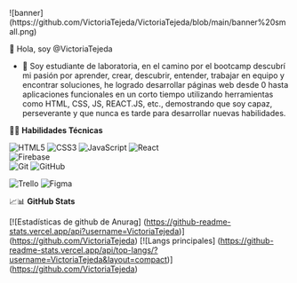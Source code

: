 <p align = ”centro”>
![banner](https://github.com/VictoriaTejeda/VictoriaTejeda/blob/main/banner%20small.png)
</p>

👋 Hola, soy @VictoriaTejeda  

- 🌱 Soy estudiante de laboratoria, en el camino por el bootcamp descubrí mi pasión por aprender, crear, descubrir, entender, trabajar en equipo y encontrar soluciones, he logrado desarrollar páginas web desde 0 hasta aplicaciones funcionales en un corto tiempo utilizando herramientas como HTML, CSS, JS, REACT.JS, etc., demostrando que soy capaz, perseverante y que nunca es tarde para desarrollar nuevas habilidades.

👩‍💻  **Habilidades Técnicas**  

![HTML5](https://img.shields.io/badge/html5-%23E34F26.svg?style=for-the-badge&logo=html5&logoColor=white)
![CSS3](https://img.shields.io/badge/css3-%231572B6.svg?style=for-the-badge&logo=css3&logoColor=white)
![JavaScript](https://img.shields.io/badge/javascript-%23323330.svg?style=for-the-badge&logo=javascript&logoColor=%23F7DF1E)
![React](https://img.shields.io/badge/react-%2320232a.svg?style=for-the-badge&logo=react&logoColor=%2361DAFB)  
![Firebase](https://img.shields.io/badge/firebase-%23039BE5.svg?style=for-the-badge&logo=firebase)  
![Git](https://img.shields.io/badge/git-%23F05033.svg?style=for-the-badge&logo=git&logoColor=white)
![GitHub](https://img.shields.io/badge/github-%23121011.svg?style=for-the-badge&logo=github&logoColor=white)  

![Trello](https://img.shields.io/badge/Trello-%23026AA7.svg?style=for-the-badge&logo=Trello&logoColor=white)
![Figma](https://img.shields.io/badge/figma-%23F24E1E.svg?style=for-the-badge&logo=figma&logoColor=white)  

📈📊 **GitHub Stats**  

[![Estadísticas de github de Anurag] (https://github-readme-stats.vercel.app/api?username=VictoriaTejeda)] (https://github.com/VictoriaTejeda)
[![Langs principales] (https://github-readme-stats.vercel.app/api/top-langs/?username=VictoriaTejeda&layout=compact)] (https://github.com/VictoriaTejeda)


                                                                                                                       
<!---
VictoriaTejeda/VictoriaTejeda is a ✨ special ✨ repository because its `README.md` (this file) appears on your GitHub profile.
You can click the Preview link to take a look at your changes.
--->
